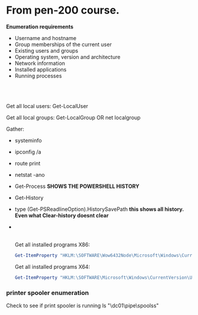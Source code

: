 # From pen-200 course.  





**Enumeration requirements**

- Username and hostname
- Group memberships of the current user
- Existing users and groups
- Operating system, version and architecture
- Network information
- Installed applications
- Running processes

<br><br><br>
Get all local users:  Get-LocalUser  
<a name="Get-LocalUser">

Get all local groups: Get-LocalGroup   OR net localgroup  
<a name="Get-LocalGroup">

Gather:  
- systeminfo
- ipconfig /a
- route print
- netstat -ano
- Get-Process
**SHOWS THE POWERSHELL  HISTORY**
- Get-History       
- type (Get-PSReadlineOption).HistorySavePath **this shows all history. Even what Clear-history doesnt clear**
- 
  <br><br>

  Get all installed programs X86:
  ``` powershell
  Get-ItemProperty "HKLM:\SOFTWARE\Wow6432Node\Microsoft\Windows\CurrentVersion\Uninstall\*" | select displayname
  ```

  Get all installed programs X64:
  ```powershell
  Get-ItemProperty "HKLM:\SOFTWARE\Microsoft\Windows\CurrentVersion\Uninstall\*" | select displayname
  ```

### printer spooler enumeration
Check to see if print spooler is running
ls "\dc01\pipe\spoolss"


  

  
